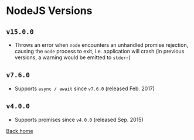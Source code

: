 # NodeJS Versions

## `v15.0.0`

* Throws an error when `node` encounters an unhandled promise rejection, causing the `node` process to exit, i.e. application will crash (in previous versions, a warning would be emitted to `stderr`)

## `v7.6.0`

* Supports `async / await` since `v7.6.0` (released Feb. 2017)

## `v4.0.0`

* Supports promises since `v4.0.0` (released Sep. 2015)

[Back home](../../README.md)
